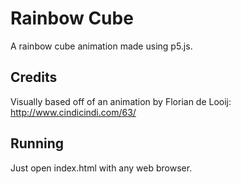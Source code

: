 # Rainbow Cube

A rainbow cube animation made using p5.js.

## Credits

Visually based off of an animation by Florian de Looij:
http://www.cindicindi.com/63/

## Running

Just open index.html with any web browser.
